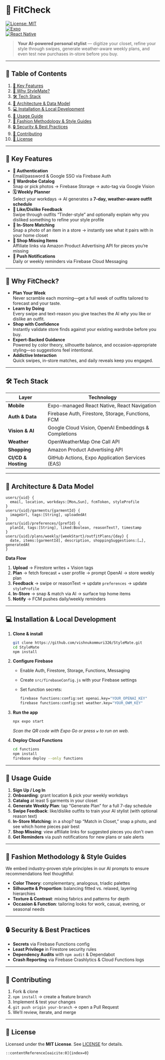 
# 🎨 FitCheck

[![License: MIT](https://img.shields.io/badge/License-MIT-blue.svg)](LICENSE)  
[![Expo](https://img.shields.io/badge/Expo-SDK%2046-6E6E6E.svg)](https://expo.dev/)  
[![React Native](https://img.shields.io/badge/React%20Native-0.79.5-61DAFB.svg)](https://reactnative.dev/)  

> **Your AI-powered personal stylist** — digitize your closet, refine your style through swipes, generate weather-aware weekly plans, and even test new purchases in-store before you buy.

---

## 📖 Table of Contents

1. [🚀 Key Features](#-key-features)  
2. [🎯 Why StyleMate?](#-why-stylemate)  
3. [🛠 Tech Stack](#-tech-stack)  
4. [📐 Architecture & Data Model](#-architecture--data-model)  
5. [💻 Installation & Local Development](#-installation--local-development)  
6. [📱 Usage Guide](#-usage-guide)  
7. [🔧 Fashion Methodology & Style Guides](#-fashion-methodology--style-guides)  
8. [🔒 Security & Best Practices](#-security--best-practices)  
9. [🤝 Contributing](#-contributing)  
10. [📄 License](#-license)  

---

## 🚀 Key Features

- **🔐 Authentication**  
  Email/password & Google SSO via Firebase Auth  
- **📸 Wardrobe Catalog**  
  Snap or pick photos → Firebase Storage → auto-tag via Google Vision  
- **🗓 Weekly Planner**  
  Select your workdays → AI generates a **7-day, weather-aware outfit schedule**  
- **💬 Like/Dislike Feedback**  
  Swipe through outfits “Tinder-style” and optionally explain why you disliked something to refine your style profile  
- **🛒 In-Store Matching**  
  Snap a photo of an item in a store → instantly see what it pairs with in your home closet  
- **🏬 Shop Missing Items**  
  Affiliate links via Amazon Product Advertising API for pieces you’re missing  
- **🔔 Push Notifications**  
  Daily or weekly reminders via Firebase Cloud Messaging  

---

## 🎯 Why FitCheck?

- **Plan Your Week**  
  Never scramble each morning—get a full week of outfits tailored to forecast and your taste.  
- **Learn by Doing**  
  Every swipe and text-reason you give teaches the AI *why* you like or dislike an outfit.  
- **Shop with Confidence**  
  Instantly validate store finds against your existing wardrobe before you buy.  
- **Expert-Backed Guidance**  
  Powered by color theory, silhouette balance, and occasion-appropriate styling—so suggestions feel intentional.  
- **Addictive Interaction**  
  Quick swipes, in-store matches, and daily reveals keep you engaged.

---

## 🛠 Tech Stack

| Layer               | Technology                                           |
|---------------------|-------------------------------------------------------|
| **Mobile**          | Expo-managed React Native, React Navigation           |
| **Auth & Data**     | Firebase Auth, Firestore, Storage, Functions, FCM     |
| **Vision & AI**     | Google Cloud Vision, OpenAI Embeddings & Completions |
| **Weather**         | OpenWeatherMap One Call API                           |
| **Shopping**        | Amazon Product Advertising API                        |
| **CI/CD & Hosting** | GitHub Actions, Expo Application Services (EAS)       |

---

## 📐 Architecture & Data Model

```text
users/{uid} {
  email, location, workdays:[Mon…Sun], fcmToken, styleProfile
}
users/{uid}/garments/{garmentId} {
  imageUrl, tags:[String], uploadedAt
}
users/{uid}/preferences/{prefId} {
  planId, tags:[String], liked:Boolean, reasonText?, timestamp
}
users/{uid}/plans/weekly/{weekStart}/outfitPlans/{day} {
  date, items:[garmentId], description, shoppingSuggestions:[…], generatedAt
}
````

**Data Flow**

1. **Upload** → Firestore writes + Vision tags
2. **Plan** → fetch forecast + user profile → prompt OpenAI → store weekly plan
3. **Feedback** → swipe or reasonText → update `preferences` → update `styleProfile`
4. **In-Store** → snap & match via AI → surface top home items
5. **Notify** → FCM pushes daily/weekly reminders

---

## 💻 Installation & Local Development

1. **Clone & install**

   ```bash
   git clone https://github.com/vishnukommuri326/StyleMate.git
   cd StyleMate
   npm install
   ```
2. **Configure Firebase**

   * Enable Auth, Firestore, Storage, Functions, Messaging
   * Create `src/firebaseConfig.js` with your Firebase settings
   * Set function secrets:

     ```bash
     firebase functions:config:set openai.key="YOUR_OPENAI_KEY"
     firebase functions:config:set weather.key="YOUR_OWM_KEY"
     ```
3. **Run the app**

   ```bash
   npx expo start
   ```

   *Scan the QR code with Expo Go or press `w` to run on web.*
4. **Deploy Cloud Functions**

   ```bash
   cd functions
   npm install
   firebase deploy --only functions
   ```

---

## 📱 Usage Guide

1. **Sign Up / Log In**
2. **Onboarding**: grant location & pick your weekly workdays
3. **Catalog** at least 5 garments in your closet
4. **Generate Weekly Plan**: tap “Generate Plan” for a full 7-day schedule
5. **Swipe Feedback**: like/dislike outfits to train your AI stylist (with optional reason text)
6. **In-Store Matching**: in a shop? tap “Match in Closet,” snap a photo, and see which home pieces pair best
7. **Shop Missing**: view affiliate links for suggested pieces you don't own
8. **Get Reminders** via push notifications for new plans or sale alerts

---

## 🔧 Fashion Methodology & Style Guides

We embed industry-proven style principles in our AI prompts to ensure recommendations feel thoughtful:

* **Color Theory**: complementary, analogous, triadic palettes
* **Silhouette & Proportion**: balancing fitted vs. relaxed, layering hierarchies
* **Texture & Contrast**: mixing fabrics and patterns for depth
* **Occasion & Function**: tailoring looks for work, casual, evening, or seasonal needs

---

## 🔒 Security & Best Practices

* **Secrets** via Firebase Functions config
* **Least Privilege** in Firestore security rules
* **Dependency Audits** with `npm audit` & Dependabot
* **Crash Reporting** via Firebase Crashlytics & Cloud Functions logs

---

## 🤝 Contributing

1. Fork & clone
2. `npm install` → create a feature branch
3. Implement & test your changes
4. `git push origin your-branch` → open a Pull Request
5. We’ll review, iterate, and merge

---

## 📄 License

Licensed under the **MIT License**. See [LICENSE](LICENSE) for details.

```
::contentReference[oaicite:0]{index=0}
```
